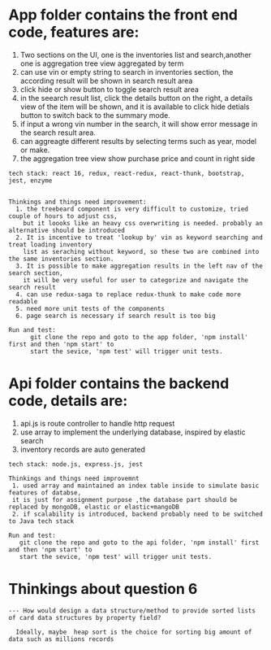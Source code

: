 
# App folder contains the front end code, features are:
 1. Two sections on the UI, one is the inventories list and search,another one is aggregation tree view aggregated by term
 2. can use vin or empty string to search in inventories section, the according result will be shown in search result area
 3. click hide or show button to toggle search result area
 4. in the seearch result list, click the details button on the right, a details view of the item will be shown, 
   and it is available to click hide detials button to switch back to the summary mode.
 5. if input a wrong vin number in the search, it will show error message in the search result area.
 6. can aggreagte different results by selecting terms such as year, model or make.
 7. the aggregation tree view show purchase price and count in right side

```	
tech stack: react 16, redux, react-redux, react-thunk, bootstrap, jest, enzyme
```
```

Thinkings and things need improvement: 
  1. the treebeard component is very difficult to customize, tried couple of hours to adjust css, 
    but it loooks like an heavy css overwriting is needed. probably an alternative should be introduced
  2. It is incentive to treat 'lookup by' vin as keyword searching and treat loading inventory 
    list as seraching without keyword, so these two are combined into the same inventories section.
  3. It is possible to make aggregation results in the left nav of the search section, 
    it will be very useful for user to categorize and navigate the search result
  4. can use redux-saga to replace redux-thunk to make code more readable
  5. need more unit tests of the components
  6. page search is necessary if search result is too big
```
```
Run and test:
      git clone the repo and goto to the app folder, 'npm install' first and then 'npm start' to 
      start the sevice, 'npm test' will trigger unit tests.
   ```



# Api folder contains the backend code, details are:
   1. api.js is route controller to handle http request
   2. use array to implement the underlying database, inspired by elastic search
   3. inventory records are auto generated 
   
   ```
   tech stack: node.js, express.js, jest
   ```
   ```
   Thinkings and things need improvemnt
    1. used array and maintained an index table inside to simulate basic features of databse,
    it is just for assignment purpose ,the database part should be replaced by mongoDB, elastic or elastic+mangoDB
    2. if scalability is introduced, backend probably need to be switched to Java tech stack
   ```
   ```
   Run and test:
      git clone the repo and goto to the api folder, 'npm install' first and then 'npm start' to 
      start the sevice, 'npm test' will trigger unit tests.
   ```
   
# Thinkings about question 6 
```
--- How would design a data structure/method to provide sorted lists of card data structures by property field?
 
  Ideally, maybe  heap sort is the choice for sorting big amount of data such as millions records
 ```


